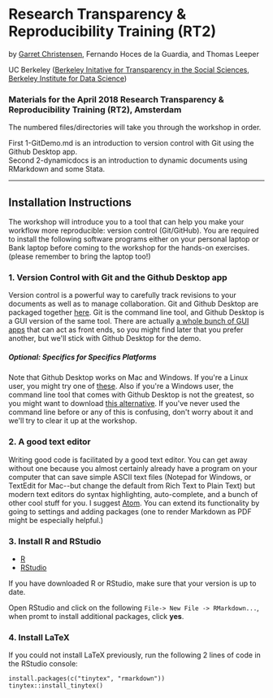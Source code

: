 # Research Transparency & Reproducibility Training (RT2)
by [Garret Christensen](http://www.ocf.berkeley.edu/~garret), Fernando Hoces de la Guardia, and Thomas Leeper

UC Berkeley ([Berkeley Initative for Transparency in the Social Sciences](http://www.bitss.org), [Berkeley Institute for Data Science](http://bids.berkeley.edu))
### Materials for the April 2018 Research Transparency & Reproducibility Training (RT2), Amsterdam

The numbered files/directories will take you through the workshop in order.

First 1-GitDemo.md is an introduction to version control with Git using the Github Desktop app.  
Second 2-dynamicdocs is an introduction to dynamic documents using RMarkdown and some Stata.



-----------


## Installation Instructions
The workshop will introduce you to a tool that can help you make your workflow more reproducible: version control (Git/GitHub). You are required to install the following software programs either on your personal laptop or Bank laptop before coming to the workshop for the hands-on exercises. (please remember to bring the laptop too!)

### 1. Version Control with Git and the Github Desktop app

Version control is a powerful way to carefully track revisions to your documents as well as to manage collaboration. Git and Github Desktop are packaged together [here](https://desktop.github.com/). Git is the command line tool, and Github Desktop is a GUI version of the same tool. There are actually [a whole bunch of GUI apps](https://git-scm.com/downloads/guis) that can act as front ends, so you might find later that you prefer another, but we'll stick with Github Desktop for the demo.


##### Optional: Specifics for Specifics Platforms

Note that Github Desktop works on Mac and Windows. If you're a Linux user, you might try one of [these](https://git-scm.com/download/gui/linux). Also if you're a Windows user, the command line tool that comes with Github Desktop is not the greatest, so you might want to download [this alternative](https://git-scm.com/download/win). If you've never used the command line before or any of this is confusing, don't worry about it and we'll try to clear it up at the workshop.  

### 2. A good text editor

Writing good code is facilitated by a good text editor. You can get away without one because you almost certainly already have a program on your computer that can save simple ASCII text files (Notepad for Windows, or TextEdit for Mac--but change the default from Rich Text to Plain Text) but modern text editors do syntax highlighting, auto-complete, and a bunch of other cool stuff for you. I suggest [Atom](http://atom.io). You can extend its functionality by going to settings and adding packages (one to render Markdown as PDF might be especially helpful.)  


### 3. Install R and RStudio  
- [R](https://cloud.r-project.org/)  
- [RStudio](https://www.rstudio.com/products/rstudio/download/#download)

If you have downloaded R or RStudio, make sure that your version is up to date. 

Open RStudio and click on the following `File-> New File -> RMarkdown...`, when promt to install additional packages, click **yes**.  

### 4. Install LaTeX 
If you could not install LaTeX previously, run the following 2 lines of code in the RStudio console:  

`install.packages(c("tinytex", "rmarkdown"))`  
`tinytex::install_tinytex()` 

